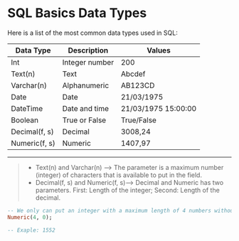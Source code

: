 # SQL Basics Data Types

Here is a list of the most common data types used in SQL:

| Data Type    | Description   | Values             |
|--------------|---------------|--------------------|
| Int          | Integer number| 200                |
| Text(n)      | Text          | Abcdef             |
| Varchar(n)   | Alphanumeric  | AB123CD            |
| Date         | Date          | 21/03/1975         |
| DateTime     | Date and time | 21/03/1975 15:00:00|
| Boolean      | True or False | True/False         |
| Decimal(f, s)| Decimal       | 3008,24            |
| Numeric(f, s)| Numeric       | 1407,97            |


---

> * Text(n) and Varchar(n) --> The parameter is a maximum number (integer) of characters that is available to put in the field. 
> * Decimal(f, s) and Numeric(f, s)--> Decimal and Numeric has two parameters. First: Length of the integer; Second: Length of the decimal.

```SQL
-- We only can put an integer with a maximum length of 4 numbers without decimal because the second parameter is 0
Numeric(4, 0); 

-- Exaple: 1552
```